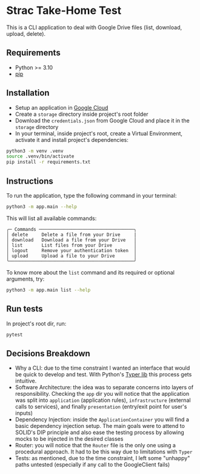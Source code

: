 # Strac Take-Home Test
This is a CLI application to deal with Google Drive files (list, download, upload, delete).

## Requirements

- Python >= 3.10
- [pip](https://pypi.org/project/pip/)

## Installation
- Setup an application in [Google Cloud](https://developers.google.com/identity/protocols/oauth2/service-account#creatinganaccount)
- Create a `storage` directory inside project's root folder
- Download the `credentials.json` from Google Cloud and place it in the `storage` directory
- In your terminal, inside project's root, create a Virtual Environment, activate it and install project's dependencies:

```bash
python3 -m venv .venv
source .venv/bin/activate
pip install -r requirements.txt
```

## Instructions
To run the application, type the following command in your terminal:
```bash
python3 -m app.main --help
```

This will list all available commands:
```
╭─ Commands ───────────────────────────────────╮
│ delete     Delete a file from your Drive     | 
│ download   Download a file from your Drive   │
│ list       List files from your Drive        │
│ logout     Remove your authentication token  │
│ upload     Upload a file to your Drive       │
╰──────────────────────────────────────────────╯
```

To know more about the `list` command and its required or optional arguments, try:
```bash
python3 -m app.main list --help
```

## Run tests

In project's root dir, run:
```bash
pytest
```

## Decisions Breakdown

- Why a CLI: due to the time constraint I wanted an interface that would be quick to develop and test. With Python's [Typer lib](https://typer.tiangolo.com/) this process gets intuitive.
- Software Architecture: the idea was to separate concerns into layers of responsibility. Checking the `app` dir you will notice that the application was split into `application` (application rules), `infrastructure` (external calls to services), and finally `presentation` (entry/exit point for user's inputs)
- Dependency Injection: inside the `ApplicationContainer` you will find a basic dependency injection setup. The main goals were to attend to SOLID's DIP principle and also ease the testing process by allowing mocks to be injected in the desired classes
- Router: you will notice that the `Router` file is the only one using a procedural approach. It had to be this way due to limitations with `Typer`
- Tests: as mentioned, due to the time constraint, I left some "unhappy" paths untested (especially if any call to the GoogleClient fails)